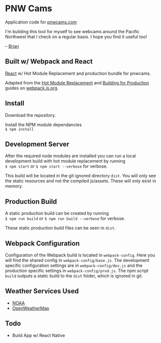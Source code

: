# PNW Cams
Application code for [pnwcams.com](http://www.pnwcams.com)

I'm building this tool for myself to see webcams around the Pacific Northwest that I check on a regular basis. I hope you find it useful too!

– [Brian](http://www.brainbrian.com)

## Built w/ Webpack and React

[React](https://facebook.github.io/react/) w/ Hot Module Replacement and production bundle for pnwcams.

Adapted from the [Hot Module Replacement](https://webpack.js.org/guides/hmr-react/) and [Building for Production](https://webpack.js.org/guides/production-build/) guides on [webpack.js.org](https://webpack.js.org).

## Install
Download the repository.

Install the NPM module dependancies<br>
`$ npm install`

## Development Server
After the required node modules are installed you can run a local development build with hot module replacement by running<br>
`$ npm start` or `$ npm start --verbose` for verbose.

This build will be located in the git ignored directory `dist`. You will only see the static resources and not the compiled js/assets. These will only exist in memory.

## Production Build
A static production build can be created by running<br>
`$ npm run build` or `$ npm run build --verbose` for verbose.

These static production build files can be seen in `dist`.

## Webpack Configuration
Configuration of the Webpack build is located in `webpack-config`. Here you will find the shared config in `webpack-config/base.js`. The development specific configuration settings are in `webpack-config/dev.js` and the production specific settings in `webpack-config/prod.js`. The npm script `build` outputs a static build to the `dist` folder, which is ignored in git.

## Weather Services Used
* [NOAA](http://forecast.weather.gov/MapClick.php?lat=46.80&lon=-121.73&FcstType=json)
* [OpenWeatherMap](http://api.openweathermap.org/data/2.5/weather?lat=46.80&lon=-121.73)

## Todo
* Build App w/ React Native
